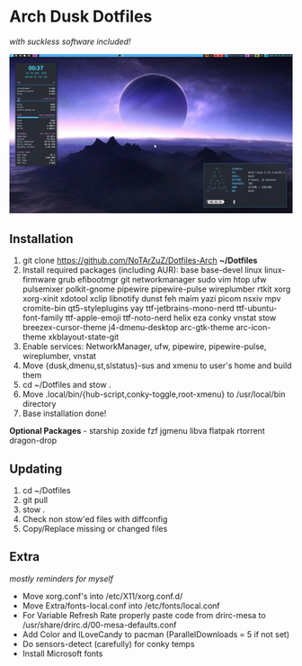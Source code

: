 # Arch Dusk Dotfiles
*with suckless software included!*

![image](./Assets/02-1751398650.png)

## Installation

1. git clone https://github.com/NoTArZuZ/Dotfiles-Arch **~/Dotfiles**
2. Install required packages (including AUR): base base-devel linux linux-firmware grub efibootmgr git networkmanager sudo vim htop ufw pulsemixer polkit-gnome pipewire pipewire-pulse wireplumber rtkit xorg xorg-xinit xdotool xclip libnotify dunst feh maim yazi picom nsxiv mpv cromite-bin qt5-styleplugins yay ttf-jetbrains-mono-nerd ttf-ubuntu-font-family ttf-apple-emoji ttf-noto-nerd helix eza conky vnstat stow breezex-cursor-theme j4-dmenu-desktop arc-gtk-theme arc-icon-theme xkblayout-state-git
3. Enable services: NetworkManager, ufw, pipewire, pipewire-pulse, wireplumber, vnstat
4. Move {dusk,dmenu,st,slstatus}-sus and xmenu to user's home and build them
5. cd ~/Dotfiles and stow .
6. Move .local/bin/{hub-script,conky-toggle,root-xmenu} to /usr/local/bin directory
7. Base installation done!

**Optional Packages** - starship zoxide fzf jgmenu libva flatpak rtorrent dragon-drop

## Updating

1. cd ~/Dotfiles
2. git pull
3. stow .
4. Check non stow'ed files with diffconfig
5. Copy/Replace missing or changed files

## Extra
*mostly reminders for myself*

* Move xorg.conf's into /etc/X11/xorg.conf.d/
* Move Extra/fonts-local.conf into /etc/fonts/local.conf
* For Variable Refresh Rate properly paste code from drirc-mesa to /usr/share/drirc.d/00-mesa-defaults.conf
* Add Color and ILoveCandy to pacman (ParallelDownloads = 5 if not set)
* Do sensors-detect (carefully) for conky temps
* Install Microsoft fonts
